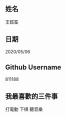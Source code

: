 姓名
----
王鈺筌

日期
----
2020/05/06

Github Username
---------------
811188

我最喜歡的三件事
---------------
打電動 下棋 聽音樂